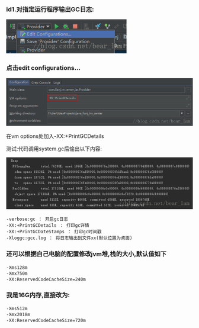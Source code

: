 ### id1.对指定运行程序输出GC日志:

![](../../image/jvm/idea-gc-1.png)

### 点击edit configurations...

![](../../image/jvm/idea-gc-2.png)

在vm options处加入-XX:+PrintGCDetails

测试:代码调用system.gc后输出以下内容:

![](../../image/jvm/idea-gc-3.png)

```
-verbose:gc ： 开启gc日志
-XX:+PrintGCDetails ： 打印gc详情
-XX:+PrintGCDateStamps ： 打印gc时间戳
-Xloggc:gcc.log ： 将日志输出到文件xx(默认位置为桌面)
```

### 还可以根据自己电脑的配置修改jvm堆,栈的大小,默认值如下
```
-Xms128m
-Xmx750m
-XX:ReservedCodeCacheSize=240m
```

### 我是16G内存,直接改为:
```
-Xms512m
-Xmx2018m
-XX:ReservedCodeCacheSize=720m
```